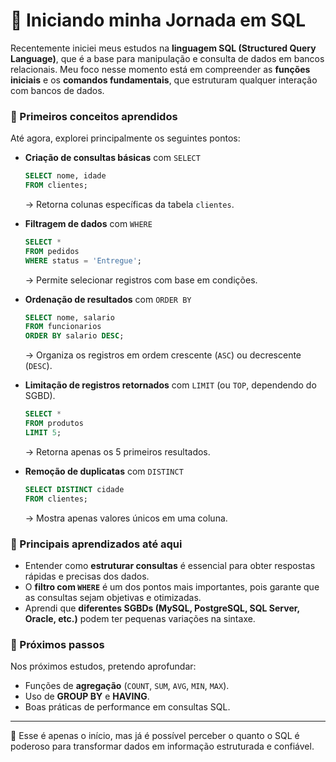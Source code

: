 
# 🚀 Iniciando minha Jornada em SQL

Recentemente iniciei meus estudos na **linguagem SQL (Structured Query Language)**, que é a base para manipulação e consulta de dados em bancos relacionais. Meu foco nesse momento está em compreender as **funções iniciais** e os **comandos fundamentais**, que estruturam qualquer interação com bancos de dados.

### 📌 Primeiros conceitos aprendidos

Até agora, explorei principalmente os seguintes pontos:

* **Criação de consultas básicas** com `SELECT`

  ```sql
  SELECT nome, idade 
  FROM clientes;
  ```

  → Retorna colunas específicas da tabela `clientes`.

* **Filtragem de dados** com `WHERE`

  ```sql
  SELECT * 
  FROM pedidos
  WHERE status = 'Entregue';
  ```

  → Permite selecionar registros com base em condições.

* **Ordenação de resultados** com `ORDER BY`

  ```sql
  SELECT nome, salario 
  FROM funcionarios
  ORDER BY salario DESC;
  ```

  → Organiza os registros em ordem crescente (`ASC`) ou decrescente (`DESC`).

* **Limitação de registros retornados** com `LIMIT` (ou `TOP`, dependendo do SGBD).

  ```sql
  SELECT * 
  FROM produtos
  LIMIT 5;
  ```

  → Retorna apenas os 5 primeiros resultados.

* **Remoção de duplicatas** com `DISTINCT`

  ```sql
  SELECT DISTINCT cidade 
  FROM clientes;
  ```

  → Mostra apenas valores únicos em uma coluna.

### 🔎 Principais aprendizados até aqui

* Entender como **estruturar consultas** é essencial para obter respostas rápidas e precisas dos dados.
* O **filtro com `WHERE`** é um dos pontos mais importantes, pois garante que as consultas sejam objetivas e otimizadas.
* Aprendi que **diferentes SGBDs (MySQL, PostgreSQL, SQL Server, Oracle, etc.)** podem ter pequenas variações na sintaxe.

### 🎯 Próximos passos

Nos próximos estudos, pretendo aprofundar:

* Funções de **agregação** (`COUNT`, `SUM`, `AVG`, `MIN`, `MAX`).
* Uso de **GROUP BY** e **HAVING**.
* Boas práticas de performance em consultas SQL.

---

📖 Esse é apenas o início, mas já é possível perceber o quanto o SQL é poderoso para transformar dados em informação estruturada e confiável.


